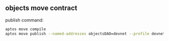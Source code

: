 ## objects move contract

publish command:
```bash
aptos move compile
aptos move publish --named-addresses objectsDAO=devnet --profile devnet  --override-size-check --max-gas 1000000
```
